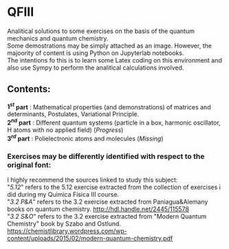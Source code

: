 # QFIII
Analitical solutions to some exercises on the basis of the quantum mechanics and quantum chemistry.    
Some demostrations may be simply attached as an image. However, the majoority of content is using Python on Jupyterlab notebooks.     
The intentions fo this is to learn some Latex coding on this environment and also use Sympy to perform the analitical calculations involved.    
## Contents:  
__$1^{st}$ part__  : Mathematical properties (and demonstrations) of matrices and determinants, Postulates, Variational Principle.     
__$2^{nd}$ part__  : Different quantum systems (particle in a box, harmonic oscillator, H atoms with no applied field) (_Progress_)  
__$3^{rd}$ part__  : Polielectronic atoms and molecules (_Missing_)
### Exercises may be differently identified with respect to the original font:
I highly recommend the sources linked to study this subject:  
  "_5.12_" refers to the 5.12 exercise extracted from the collection of exercises i did during my Quimica Física III course.    
  "_3.2_ _P&A_" refers to the 3.2 exercise extracted from Paniagua&Alemany books on quantum chemistry. http://hdl.handle.net/2445/115578   
  "_3.2_ _S&O_" refers to the 3.2 exercise extracted from "Modern Quantum Chemistry" book by Szabo and Ostlund.  https://chemistlibrary.wordpress.com/wp-content/uploads/2015/02/modern-quantum-chemistry.pdf  
